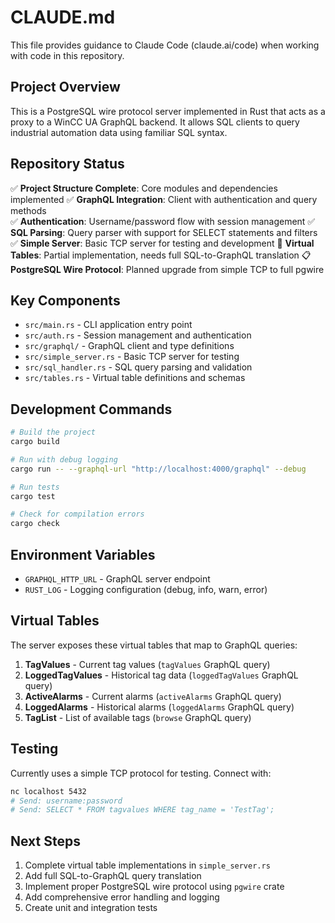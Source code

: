 # CLAUDE.md

This file provides guidance to Claude Code (claude.ai/code) when working with code in this repository.

## Project Overview

This is a PostgreSQL wire protocol server implemented in Rust that acts as a proxy to a WinCC UA GraphQL backend. It allows SQL clients to query industrial automation data using familiar SQL syntax.

## Repository Status

✅ **Project Structure Complete**: Core modules and dependencies implemented
✅ **GraphQL Integration**: Client with authentication and query methods  
✅ **Authentication**: Username/password flow with session management
✅ **SQL Parsing**: Query parser with support for SELECT statements and filters
✅ **Simple Server**: Basic TCP server for testing and development
🔄 **Virtual Tables**: Partial implementation, needs full SQL-to-GraphQL translation
📋 **PostgreSQL Wire Protocol**: Planned upgrade from simple TCP to full pgwire

## Key Components

- `src/main.rs` - CLI application entry point
- `src/auth.rs` - Session management and authentication
- `src/graphql/` - GraphQL client and type definitions
- `src/simple_server.rs` - Basic TCP server for testing  
- `src/sql_handler.rs` - SQL query parsing and validation
- `src/tables.rs` - Virtual table definitions and schemas

## Development Commands

```bash
# Build the project
cargo build

# Run with debug logging
cargo run -- --graphql-url "http://localhost:4000/graphql" --debug

# Run tests
cargo test

# Check for compilation errors
cargo check
```

## Environment Variables

- `GRAPHQL_HTTP_URL` - GraphQL server endpoint
- `RUST_LOG` - Logging configuration (debug, info, warn, error)

## Virtual Tables

The server exposes these virtual tables that map to GraphQL queries:

1. **TagValues** - Current tag values (`tagValues` GraphQL query)
2. **LoggedTagValues** - Historical tag data (`loggedTagValues` GraphQL query)  
3. **ActiveAlarms** - Current alarms (`activeAlarms` GraphQL query)
4. **LoggedAlarms** - Historical alarms (`loggedAlarms` GraphQL query)
5. **TagList** - List of available tags (`browse` GraphQL query)

## Testing

Currently uses a simple TCP protocol for testing. Connect with:

```bash
nc localhost 5432
# Send: username:password
# Send: SELECT * FROM tagvalues WHERE tag_name = 'TestTag';
```

## Next Steps

1. Complete virtual table implementations in `simple_server.rs`
2. Add full SQL-to-GraphQL query translation
3. Implement proper PostgreSQL wire protocol using `pgwire` crate
4. Add comprehensive error handling and logging
5. Create unit and integration tests
